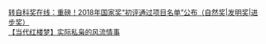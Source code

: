   
[转自科奖在线：重磅！2018年国家奖“初评通过项目名单”公布（自然奖|发明奖|进步奖）](http://www.dianyue.me/archives/293/gsimzo1gdbah774v/)  
[【当代红楼梦】实际私枭的风流情事](http://www.dianyue.me/archives/814/5573gzsh84rege4b/)